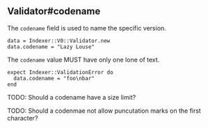 ## Validator#codename

The `codename` field is used to name the specific version.

    data = Indexer::V0::Validator.new
    data.codename = "Lazy Louse"

The `codename` value MUST have only one lone of text.

    expect Indexer::ValidationError do
      data.codename = "foo\nbar"
    end

TODO: Should a codename have a size limit?

TODO: Should a codenmae not allow puncutation marks on the first character?

